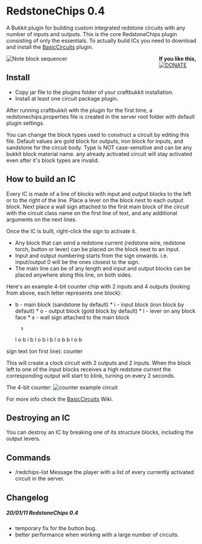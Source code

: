 
RedstoneChips 0.4
==================

A Bukkit plugin for building custom integrated redstone circuits with any number of inputs and outputs.
This is the core RedstoneChips plugin consisting of only the essentials.
To actually build ICs you need to download and install the [BasicCircuits](http://github.com/eisental/BasicCircuits) plugin.

<div style="float:right">
<strong>If you like this, </strong><br/>
<a href="http://sites.google.com/site/eisental/home/donate"><img src="http://www.paypal.com/en_US/NL/i/btn/btn_donate_LG.gif" alt="DONATE" /></a>
</div>

![Note block sequencer](/eisental/RedstoneChips/raw/master/images/above.jpg "Note block sequencer")

Install
--------
   * Copy jar file to the plugins folder of your craftbukkit installation.
   * Install at least one circuit package plugin.

After running craftbukkit with the plugin for the first time, a redstonechips.properties file is created in the server root folder with default plugin settings.

You can change the block types used to construct a circuit by editing this file. Default values are gold block for outputs, iron block for inputs, and sandstone for the circuit body.
Type is NOT case-sensitive and can be any bukkit block material name. any already activated circuit will stay activated even after it's block types are invalid.

How to build an IC
-------------------
   Every IC is made of a line of blocks with input and output blocks to the left or to the right of the line.
Place a lever on the block next to each output block. Next place a wall sign attached to the first main block of the circuit with the circuit class name on the first line of text, and any additional arguments on the next lines.

   Once the IC is built, right-click the sign to activate it.

* Any block that can send a redstone current (redstone wire, redstone torch, button or lever) can be placed on the block next to an input.
* Input and output numbering starts from the sign onwards. i.e. input/output 0 will be the ones closest to the sign.
* The main line can be of any length and input and output blocks can be placed anywhere along this line, on both sides.

Here's an example 4-bit counter chip with 2 inputs and 4 outputs (looking from above, each letter represents one block):
* b - main block (sandstone by default) * i - input block (iron block by default) * o - output block (gold block by default) * l - lever on any block face * s - wall sign attached to the main block

	    s
	l o b i
	    b
	l o b i
	    b
	l o b
	    b
	l o b


sign text (on first line):
	counter


This will create a clock circuit with 2 outputs and 2 inputs. When the block left to one of the input blocks receives a high redstone current the corresponding output will start to blink, turning on every 2 seconds.

The 4-bit counter:
![counter example circuit](/eisental/RedstoneChips/raw/master/images/counter.jpg)

For more info check the [BasicCircuits](https://github.com/eisental/BasicCircuits/wiki/BasicCircuits-) Wiki.

Destroying an IC
-----------------
You can destroy an IC by breaking one of its structure blocks, including the output levers.

Commands
---------
   * /redchips-list	Message the player with a list of every currently activated circuit in the server.


Changelog
----------

##### 20/01/11 RedstoneChips 0.4
* temporary fix for the button bug.
* better performance when working with a large number of circuits.




